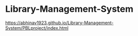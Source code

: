 # Library-Management-System
https://abhinav1923.github.io/Library-Management-System/PBLproject/index.html

